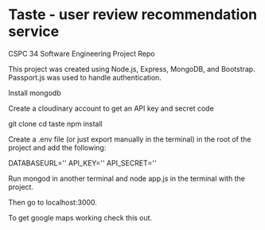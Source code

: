 # Taste - user review recommendation service
CSPC 34 Software Engineering Project Repo

This project was created using Node.js, Express, MongoDB, and Bootstrap. Passport.js was used to handle authentication.

Install mongodb

Create a cloudinary account to get an API key and secret code

git clone 
cd taste
npm install

Create a .env file (or just export manually in the terminal) in the root of the project and add the following:

DATABASEURL='<url>'
API_KEY=''<key>
API_SECRET='<secret>'

Run mongod in another terminal and node app.js in the terminal with the project.

Then go to localhost:3000.

To get google maps working check this out.
